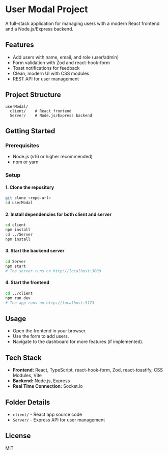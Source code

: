# User Modal Project

A full-stack application for managing users with a modern React frontend and a Node.js/Express backend.

## Features

- Add users with name, email, and role (user/admin)
- Form validation with Zod and react-hook-form
- Toast notifications for feedback
- Clean, modern UI with CSS modules
- REST API for user management

## Project Structure

```
userModal/
  client/    # React frontend
  Server/    # Node.js/Express backend
```

## Getting Started

### Prerequisites

- Node.js (v16 or higher recommended)
- npm or yarn

### Setup

#### 1. Clone the repository

```bash
git clone <repo-url>
cd userModal
```

#### 2. Install dependencies for both client and server

```bash
cd client
npm install
cd ../Server
npm install
```

#### 3. Start the backend server

```bash
cd Server
npm start
# The server runs on http://localhost:3000
```

#### 4. Start the frontend

```bash
cd ../client
npm run dev
# The app runs on http://localhost:5173
```

## Usage

- Open the frontend in your browser.
- Use the form to add users.
- Navigate to the dashboard for more features (if implemented).

## Tech Stack

- **Frontend:** React, TypeScript, react-hook-form, Zod, react-toastify, CSS Modules, Vite
- **Backend:** Node.js, Express
- **Real Time Connection:** Socket.io
  

## Folder Details

- `client/` - React app source code
- `Server/` - Express API for user management

## License

MIT
